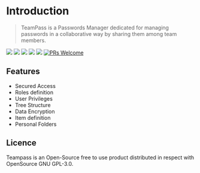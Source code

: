 # Introduction

> TeamPass is a Passwords Manager dedicated for managing passwords in a collaborative way by sharing them among team members.

![](https://img.shields.io/github/license/nilsteampassnet/teampass)
![](https://scrutinizer-ci.com/g/nilsteampassnet/TeamPass/badges/quality-score.png?b=master)
![](https://img.shields.io/github/stars/nilsteampassnet/TeamPass?style=social) 
![](https://img.shields.io/github/v/release/nilsteampassnet/Teampass)
![](https://img.shields.io/github/commits-since/nilsteampassnet/teampass/latest)
[![PRs Welcome](https://img.shields.io/badge/PRs-welcome-brightgreen.svg?style=flat-square)](https://makeapullrequest.com) 


## Features

- Secured Access
- Roles definition
- User Privileges
- Tree Structure
- Data Encryption
- Item definition
- Personal Folders


## Licence

Teampass is an Open-Source free to use product distributed in respect with OpenSource GNU GPL-3.0.
